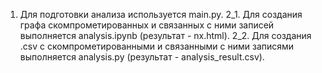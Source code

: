 1. Для подготовки анализа используется main.py.
2_1. Для создания графа скомпрометированных и связанных с ними записей  выполняется analysis.ipynb (результат - nx.html).
2_2. Для создания .csv с скомпрометированными и связанными с ними записями выполняется analysis.py (результат - analysis_result.csv).